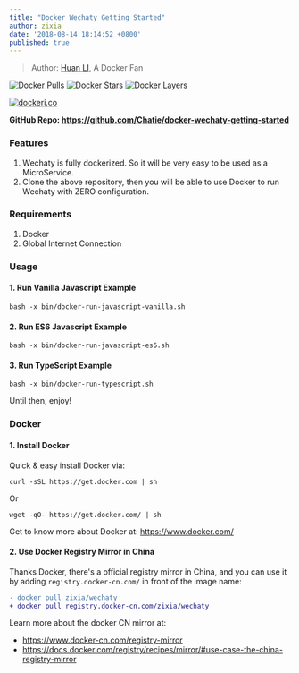 ```yaml
---
title: "Docker Wechaty Getting Started"
author: zixia
date: '2018-08-14 18:14:52 +0800'
published: true
---
```


> Author: [Huan LI](https://github.com/zixia), A Docker Fan

[![Docker Pulls](https://img.shields.io/docker/pulls/zixia/wechaty.svg?maxAge=2592000)](https://hub.docker.com/r/zixia/wechaty/)
[![Docker Stars](https://img.shields.io/docker/stars/zixia/wechaty.svg?maxAge=2592000)](https://hub.docker.com/r/zixia/wechaty/)
[![Docker Layers](https://images.microbadger.com/badges/image/zixia/wechaty.svg)](https://microbadger.com/#/images/zixia/wechaty)

[![dockeri.co](http://dockeri.co/image/zixia/wechaty)](https://hub.docker.com/r/zixia/wechaty/)

**GitHub Repo: <https://github.com/Chatie/docker-wechaty-getting-started>**

### Features

1. Wechaty is fully dockerized. So it will be very easy to be used as a MicroService.
1. Clone the above repository, then you will be able to use Docker to run Wechaty with ZERO configuration.

<!--more-->

### Requirements

1. Docker
1. Global Internet Connection

### Usage

#### 1. Run Vanilla Javascript Example

```shell
bash -x bin/docker-run-javascript-vanilla.sh
```

#### 2. Run ES6 Javascript Example

```shell
bash -x bin/docker-run-javascript-es6.sh
```

#### 3. Run TypeScript Example

```shell
bash -x bin/docker-run-typescript.sh
```

Until then, enjoy!

### Docker

#### 1. Install Docker

Quick & easy install Docker via:

```shell
curl -sSL https://get.docker.com | sh
```

Or

```shell
wget -qO- https://get.docker.com/ | sh
```

Get to know more about Docker at: <https://www.docker.com/>

#### 2. Use Docker Registry Mirror in China

Thanks Docker, there's a official registry mirror in China, and you can use it by adding `registry.docker-cn.com/` in front of the image name:

```diff
- docker pull zixia/wechaty
+ docker pull registry.docker-cn.com/zixia/wechaty
```

Learn more about the docker CN mirror at:

- https://www.docker-cn.com/registry-mirror
- https://docs.docker.com/registry/recipes/mirror/#use-case-the-china-registry-mirror
